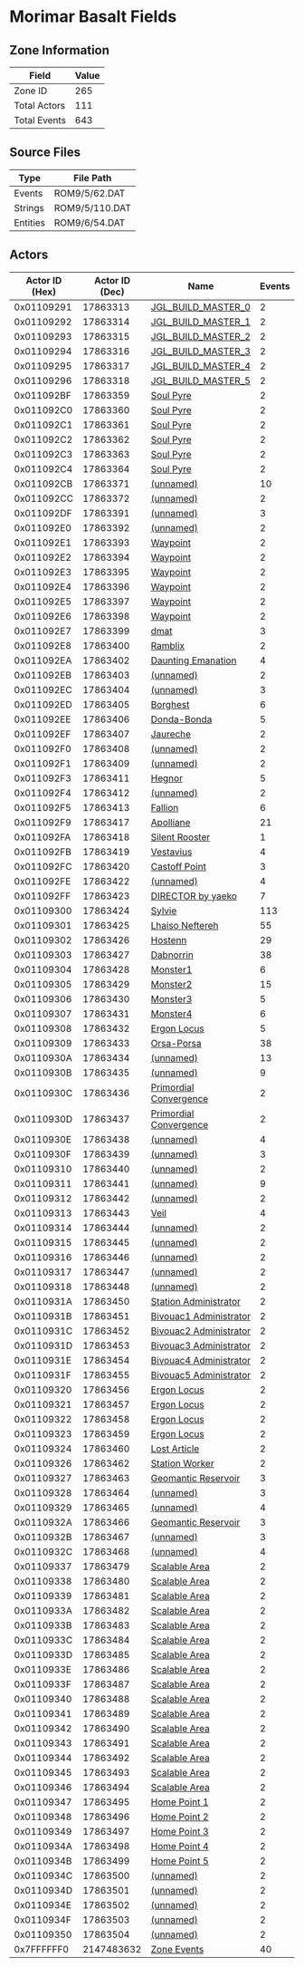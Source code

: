 # Morimar Basalt Fields

## Zone Information

| Field        |   Value |
|--------------|---------|
| Zone ID      |     265 |
| Total Actors |     111 |
| Total Events |     643 |

## Source Files

| Type     | File Path      |
|----------|----------------|
| Events   | ROM9/5/62.DAT  |
| Strings  | ROM9/5/110.DAT |
| Entities | ROM9/6/54.DAT  |

## Actors

| Actor ID (Hex)   |   Actor ID (Dec) | Name                                                                   |   Events |
|------------------|------------------|------------------------------------------------------------------------|----------|
| 0x01109291       |         17863313 | [JGL_BUILD_MASTER_0](./17863313%20-%20JGL_BUILD_MASTER_0.md)           |        2 |
| 0x01109292       |         17863314 | [JGL_BUILD_MASTER_1](./17863314%20-%20JGL_BUILD_MASTER_1.md)           |        2 |
| 0x01109293       |         17863315 | [JGL_BUILD_MASTER_2](./17863315%20-%20JGL_BUILD_MASTER_2.md)           |        2 |
| 0x01109294       |         17863316 | [JGL_BUILD_MASTER_3](./17863316%20-%20JGL_BUILD_MASTER_3.md)           |        2 |
| 0x01109295       |         17863317 | [JGL_BUILD_MASTER_4](./17863317%20-%20JGL_BUILD_MASTER_4.md)           |        2 |
| 0x01109296       |         17863318 | [JGL_BUILD_MASTER_5](./17863318%20-%20JGL_BUILD_MASTER_5.md)           |        2 |
| 0x011092BF       |         17863359 | [Soul Pyre](./17863359%20-%20Soul%20Pyre.md)                           |        2 |
| 0x011092C0       |         17863360 | [Soul Pyre](./17863360%20-%20Soul%20Pyre.md)                           |        2 |
| 0x011092C1       |         17863361 | [Soul Pyre](./17863361%20-%20Soul%20Pyre.md)                           |        2 |
| 0x011092C2       |         17863362 | [Soul Pyre](./17863362%20-%20Soul%20Pyre.md)                           |        2 |
| 0x011092C3       |         17863363 | [Soul Pyre](./17863363%20-%20Soul%20Pyre.md)                           |        2 |
| 0x011092C4       |         17863364 | [Soul Pyre](./17863364%20-%20Soul%20Pyre.md)                           |        2 |
| 0x011092CB       |         17863371 | [(unnamed)](./17863371.md)                                             |       10 |
| 0x011092CC       |         17863372 | [(unnamed)](./17863372.md)                                             |        2 |
| 0x011092DF       |         17863391 | [(unnamed)](./17863391.md)                                             |        3 |
| 0x011092E0       |         17863392 | [(unnamed)](./17863392.md)                                             |        2 |
| 0x011092E1       |         17863393 | [Waypoint](./17863393%20-%20Waypoint.md)                               |        2 |
| 0x011092E2       |         17863394 | [Waypoint](./17863394%20-%20Waypoint.md)                               |        2 |
| 0x011092E3       |         17863395 | [Waypoint](./17863395%20-%20Waypoint.md)                               |        2 |
| 0x011092E4       |         17863396 | [Waypoint](./17863396%20-%20Waypoint.md)                               |        2 |
| 0x011092E5       |         17863397 | [Waypoint](./17863397%20-%20Waypoint.md)                               |        2 |
| 0x011092E6       |         17863398 | [Waypoint](./17863398%20-%20Waypoint.md)                               |        2 |
| 0x011092E7       |         17863399 | [dmat](./17863399%20-%20dmat.md)                                       |        3 |
| 0x011092E8       |         17863400 | [Ramblix](./17863400%20-%20Ramblix.md)                                 |        2 |
| 0x011092EA       |         17863402 | [Daunting Emanation](./17863402%20-%20Daunting%20Emanation.md)         |        4 |
| 0x011092EB       |         17863403 | [(unnamed)](./17863403.md)                                             |        2 |
| 0x011092EC       |         17863404 | [(unnamed)](./17863404.md)                                             |        3 |
| 0x011092ED       |         17863405 | [Borghest](./17863405%20-%20Borghest.md)                               |        6 |
| 0x011092EE       |         17863406 | [Donda-Bonda](./17863406%20-%20Donda-Bonda.md)                         |        5 |
| 0x011092EF       |         17863407 | [Jaureche](./17863407%20-%20Jaureche.md)                               |        2 |
| 0x011092F0       |         17863408 | [(unnamed)](./17863408.md)                                             |        2 |
| 0x011092F1       |         17863409 | [(unnamed)](./17863409.md)                                             |        2 |
| 0x011092F3       |         17863411 | [Hegnor](./17863411%20-%20Hegnor.md)                                   |        5 |
| 0x011092F4       |         17863412 | [(unnamed)](./17863412.md)                                             |        2 |
| 0x011092F5       |         17863413 | [Fallion](./17863413%20-%20Fallion.md)                                 |        6 |
| 0x011092F9       |         17863417 | [Apolliane](./17863417%20-%20Apolliane.md)                             |       21 |
| 0x011092FA       |         17863418 | [Silent Rooster](./17863418%20-%20Silent%20Rooster.md)                 |        1 |
| 0x011092FB       |         17863419 | [Vestavius](./17863419%20-%20Vestavius.md)                             |        4 |
| 0x011092FC       |         17863420 | [Castoff Point](./17863420%20-%20Castoff%20Point.md)                   |        3 |
| 0x011092FE       |         17863422 | [(unnamed)](./17863422.md)                                             |        4 |
| 0x011092FF       |         17863423 | [DIRECTOR by yaeko](./17863423%20-%20DIRECTOR%20by%20yaeko.md)         |        7 |
| 0x01109300       |         17863424 | [Sylvie](./17863424%20-%20Sylvie.md)                                   |      113 |
| 0x01109301       |         17863425 | [Lhaiso Neftereh](./17863425%20-%20Lhaiso%20Neftereh.md)               |       55 |
| 0x01109302       |         17863426 | [Hostenn](./17863426%20-%20Hostenn.md)                                 |       29 |
| 0x01109303       |         17863427 | [Dabnorrin](./17863427%20-%20Dabnorrin.md)                             |       38 |
| 0x01109304       |         17863428 | [Monster1](./17863428%20-%20Monster1.md)                               |        6 |
| 0x01109305       |         17863429 | [Monster2](./17863429%20-%20Monster2.md)                               |       15 |
| 0x01109306       |         17863430 | [Monster3](./17863430%20-%20Monster3.md)                               |        5 |
| 0x01109307       |         17863431 | [Monster4](./17863431%20-%20Monster4.md)                               |        6 |
| 0x01109308       |         17863432 | [Ergon Locus](./17863432%20-%20Ergon%20Locus.md)                       |        5 |
| 0x01109309       |         17863433 | [Orsa-Porsa](./17863433%20-%20Orsa-Porsa.md)                           |       38 |
| 0x0110930A       |         17863434 | [(unnamed)](./17863434.md)                                             |       13 |
| 0x0110930B       |         17863435 | [(unnamed)](./17863435.md)                                             |        9 |
| 0x0110930C       |         17863436 | [Primordial Convergence](./17863436%20-%20Primordial%20Convergence.md) |        2 |
| 0x0110930D       |         17863437 | [Primordial Convergence](./17863437%20-%20Primordial%20Convergence.md) |        2 |
| 0x0110930E       |         17863438 | [(unnamed)](./17863438.md)                                             |        4 |
| 0x0110930F       |         17863439 | [(unnamed)](./17863439.md)                                             |        3 |
| 0x01109310       |         17863440 | [(unnamed)](./17863440.md)                                             |        2 |
| 0x01109311       |         17863441 | [(unnamed)](./17863441.md)                                             |        9 |
| 0x01109312       |         17863442 | [(unnamed)](./17863442.md)                                             |        2 |
| 0x01109313       |         17863443 | [Veil](./17863443%20-%20Veil.md)                                       |        4 |
| 0x01109314       |         17863444 | [(unnamed)](./17863444.md)                                             |        2 |
| 0x01109315       |         17863445 | [(unnamed)](./17863445.md)                                             |        2 |
| 0x01109316       |         17863446 | [(unnamed)](./17863446.md)                                             |        2 |
| 0x01109317       |         17863447 | [(unnamed)](./17863447.md)                                             |        2 |
| 0x01109318       |         17863448 | [(unnamed)](./17863448.md)                                             |        2 |
| 0x0110931A       |         17863450 | [Station Administrator](./17863450%20-%20Station%20Administrator.md)   |        2 |
| 0x0110931B       |         17863451 | [Bivouac1 Administrator](./17863451%20-%20Bivouac1%20Administrator.md) |        2 |
| 0x0110931C       |         17863452 | [Bivouac2 Administrator](./17863452%20-%20Bivouac2%20Administrator.md) |        2 |
| 0x0110931D       |         17863453 | [Bivouac3 Administrator](./17863453%20-%20Bivouac3%20Administrator.md) |        2 |
| 0x0110931E       |         17863454 | [Bivouac4 Administrator](./17863454%20-%20Bivouac4%20Administrator.md) |        2 |
| 0x0110931F       |         17863455 | [Bivouac5 Administrator](./17863455%20-%20Bivouac5%20Administrator.md) |        2 |
| 0x01109320       |         17863456 | [Ergon Locus](./17863456%20-%20Ergon%20Locus.md)                       |        2 |
| 0x01109321       |         17863457 | [Ergon Locus](./17863457%20-%20Ergon%20Locus.md)                       |        2 |
| 0x01109322       |         17863458 | [Ergon Locus](./17863458%20-%20Ergon%20Locus.md)                       |        2 |
| 0x01109323       |         17863459 | [Ergon Locus](./17863459%20-%20Ergon%20Locus.md)                       |        2 |
| 0x01109324       |         17863460 | [Lost Article](./17863460%20-%20Lost%20Article.md)                     |        2 |
| 0x01109326       |         17863462 | [Station Worker](./17863462%20-%20Station%20Worker.md)                 |        2 |
| 0x01109327       |         17863463 | [Geomantic Reservoir](./17863463%20-%20Geomantic%20Reservoir.md)       |        3 |
| 0x01109328       |         17863464 | [(unnamed)](./17863464.md)                                             |        3 |
| 0x01109329       |         17863465 | [(unnamed)](./17863465.md)                                             |        4 |
| 0x0110932A       |         17863466 | [Geomantic Reservoir](./17863466%20-%20Geomantic%20Reservoir.md)       |        3 |
| 0x0110932B       |         17863467 | [(unnamed)](./17863467.md)                                             |        3 |
| 0x0110932C       |         17863468 | [(unnamed)](./17863468.md)                                             |        4 |
| 0x01109337       |         17863479 | [Scalable Area](./17863479%20-%20Scalable%20Area.md)                   |        2 |
| 0x01109338       |         17863480 | [Scalable Area](./17863480%20-%20Scalable%20Area.md)                   |        2 |
| 0x01109339       |         17863481 | [Scalable Area](./17863481%20-%20Scalable%20Area.md)                   |        2 |
| 0x0110933A       |         17863482 | [Scalable Area](./17863482%20-%20Scalable%20Area.md)                   |        2 |
| 0x0110933B       |         17863483 | [Scalable Area](./17863483%20-%20Scalable%20Area.md)                   |        2 |
| 0x0110933C       |         17863484 | [Scalable Area](./17863484%20-%20Scalable%20Area.md)                   |        2 |
| 0x0110933D       |         17863485 | [Scalable Area](./17863485%20-%20Scalable%20Area.md)                   |        2 |
| 0x0110933E       |         17863486 | [Scalable Area](./17863486%20-%20Scalable%20Area.md)                   |        2 |
| 0x0110933F       |         17863487 | [Scalable Area](./17863487%20-%20Scalable%20Area.md)                   |        2 |
| 0x01109340       |         17863488 | [Scalable Area](./17863488%20-%20Scalable%20Area.md)                   |        2 |
| 0x01109341       |         17863489 | [Scalable Area](./17863489%20-%20Scalable%20Area.md)                   |        2 |
| 0x01109342       |         17863490 | [Scalable Area](./17863490%20-%20Scalable%20Area.md)                   |        2 |
| 0x01109343       |         17863491 | [Scalable Area](./17863491%20-%20Scalable%20Area.md)                   |        2 |
| 0x01109344       |         17863492 | [Scalable Area](./17863492%20-%20Scalable%20Area.md)                   |        2 |
| 0x01109345       |         17863493 | [Scalable Area](./17863493%20-%20Scalable%20Area.md)                   |        2 |
| 0x01109346       |         17863494 | [Scalable Area](./17863494%20-%20Scalable%20Area.md)                   |        2 |
| 0x01109347       |         17863495 | [Home Point 1](./17863495%20-%20Home%20Point%201.md)                   |        2 |
| 0x01109348       |         17863496 | [Home Point 2](./17863496%20-%20Home%20Point%202.md)                   |        2 |
| 0x01109349       |         17863497 | [Home Point 3](./17863497%20-%20Home%20Point%203.md)                   |        2 |
| 0x0110934A       |         17863498 | [Home Point 4](./17863498%20-%20Home%20Point%204.md)                   |        2 |
| 0x0110934B       |         17863499 | [Home Point 5](./17863499%20-%20Home%20Point%205.md)                   |        2 |
| 0x0110934C       |         17863500 | [(unnamed)](./17863500.md)                                             |        2 |
| 0x0110934D       |         17863501 | [(unnamed)](./17863501.md)                                             |        2 |
| 0x0110934E       |         17863502 | [(unnamed)](./17863502.md)                                             |        2 |
| 0x0110934F       |         17863503 | [(unnamed)](./17863503.md)                                             |        2 |
| 0x01109350       |         17863504 | [(unnamed)](./17863504.md)                                             |        2 |
| 0x7FFFFFF0       |       2147483632 | [Zone Events](./Zone%20Events.md)                                      |       40 |